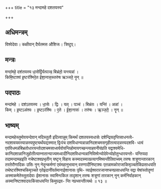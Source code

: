+++
title = "१३ मन्दामहे दशतयस्य"

+++
## अधिमन्त्रम्
विश्वेदेवाः। कक्षीवान् दैर्घतमस औशिजः। त्रिष्टुप्।

## मन्त्रः
मन्दा॑महे॒ दश॑तयस्य धा॒सेर्द्विर्यत्पञ्च॒ बिभ्र॑तो॒ यन्त्यन्ना॑ ।  
किमि॒ष्टाश्व॑ इ॒ष्टर॑श्मिरे॒त ई॑शा॒नास॒स्तरु॑ष ऋञ्जते॒ नॄन् ॥

## पदपाठः
मन्दा॑महे । दश॑ऽतयस्य । धा॒सेः । द्विः । यत् । पञ्च॑ । बिभ्र॑तः । यन्ति॑ । अन्ना॑ ।  
किम् । इ॒ष्टऽअ॑श्वः । इ॒ष्टऽर॑श्मिः । ए॒ते । ई॒शा॒नासः॑ । तरु॑षः । ऋ॒ञ्ज॒ते॒ । नॄन् ॥

## भाष्यम्
मन्दामहेस्तुमोवयन्देवान् मदिस्तुतौ इदित्त्वान्नुम् किमर्थं दशतयस्यधासेः दशेन्द्रियतृप्तिसाधनत्वे- नदशावयवस्यान्नस्यपुष्ट्यर्थंयद्यस्मात् द्विःपंच दशविधान्यन्नान्नानिदशचमसगृहीतत्वादन्नस्यदशवि- धत्वं एवंविधमन्नंबिभ्रतोधारयन्तोदशचमसाध्वर्यवोयन्तिहोमायगच्छन्त्याहवनीयंप्रति यद्वाश्वमेधि- कानिदशान्नानिजुहोतीत्याम्नातान्याज्यमध्वादीनिदशविधान्यन्नानिविश्वेभ्योदेवेभ्योहोतुन्धारयन्तो- यन्तियदा तदामन्दामहइति नचेष्टाश्वप्रभृतीन् यष्टृन् विहाय कस्मादस्मात्प्रत्यागमिष्यन्तीतिवाच्यम् तरुषः शत्रूणान्तारकान् तरतेरौणादिकः उसिः नॄन् नेतॄन्कर्मणां एवंमहानुभावान् वरुणादीनिष्टाश्वः एतन्नामकोराजाकिमृञ्चतेकिंप्रसाधयति तथेष्टरश्मिश्चकिमृञ्चते एतेइदानींवर्तमानाईशानासः पृथि- व्याईश्वरारजानश्चनप्रसाधयन्ति यद्वा येषांस्तोतॄणां अस्माकमेतेस्तुतादेवाः ईशानासः स्वामिनःकिल तादृशान् तरुषः शत्रूणां तारकान् नॄन् कर्मनिर्वाहकान् अस्मानिष्टाश्वादयःकिंसाधयन्ति किमुपद्रव- न्ति नप्रभवन्तीत्यर्थः ॥ १३ ॥